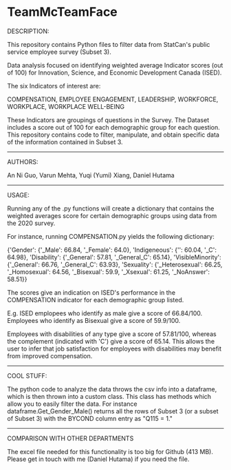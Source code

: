 # TeamMcTeamFace


DESCRIPTION:

This repository contains Python files to filter data from StatCan's public service employee survey (Subset 3).

Data analysis focused on identifying weighted average Indicator scores (out of 100) for Innovation, Science, and Economic Development Canada (ISED).

The six Indicators of interest are:

COMPENSATION, EMPLOYEE ENGAGEMENT, LEADERSHIP, WORKFORCE, WORKPLACE, WORKPLACE WELL-BEING

These Indicators are groupings of questions in the Survey. The Dataset includes a score out of 100 for each demographic group for each question. This repository contains code to filter, manipulate, and obtain specific data of the information contained in Subset 3.


----------------------------------------

AUTHORS:

An Ni Guo, Varun Mehta, Yuqi (Yumi) Xiang, Daniel Hutama

----------------------------------------

USAGE:

Running any of the <INDICATORNAME>.py functions will create a dictionary that contains the weighted averages score for certain demographic groups using data from the 2020 survey.

For instance, running COMPENSATION.py yields the following dictionary:
  
{'Gender': {'_Male': 66.84, '_Female': 64.0}, 'Indigeneous': {'': 60.04, '_C': 64.98}, 'Disability': {'_General': 57.81, '_General_C': 65.14}, 'VisibleMinority': {'_General': 66.76, '_General_C': 63.93}, 'Sexuality': {'_Heterosexual': 66.25, '_Homosexual': 64.56, '_Bisexual': 59.9, '_Xsexual': 61.25, '_NoAnswer': 58.51}}

The scores give an indication on ISED's performance in the COMPENSATION indicator for each demographic group listed. 

E.g. ISED emplopees who identify as male give a score of 66.84/100. Employees who identify as Bisexual give a score of 59.9/100. 

Employees with disabilities of any type give a score of 57.81/100, whereas the complement (indicated with 'C') give a score of 65.14. This allows the user to infer that job satisfaction for employees with disabilities may benefit from improved compensation.
  
----------------------------------------

COOL STUFF:
  
The python code to analyze the data throws the csv info into a dataframe, which is then thrown into a custom class. This class has methods which allow you to easily filter the data. For instance dataframe.Get_Gender_Male() returns all the rows of Subset 3 (or a subset of Subset 3) with the BYCOND column entry as "Q115 = 1."
  
  
 ----------------------------------------

  COMPARISON WITH OTHER DEPARTMENTS
  
  The excel file needed for this functionality is too big for Github (413 MB). Please get in touch with me (Daniel Hutama) if you need the file.

